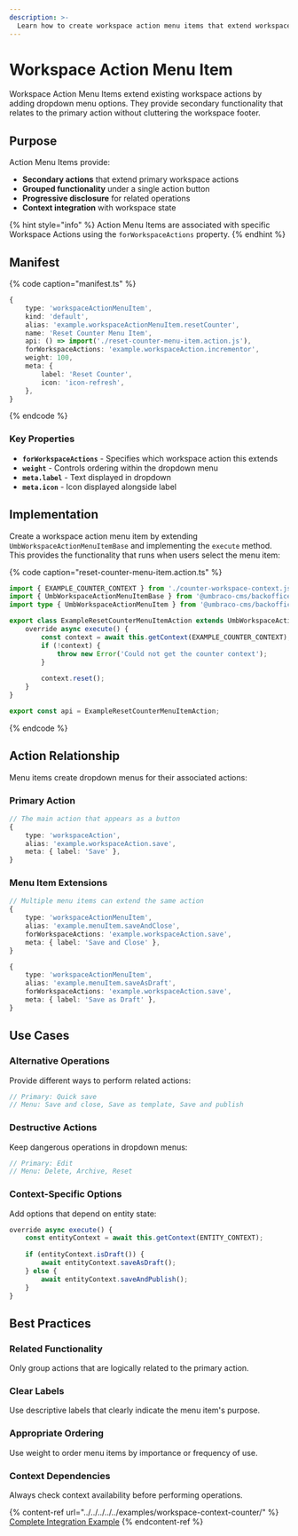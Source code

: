 ```yaml
---
description: >-
  Learn how to create workspace action menu items that extend workspace actions with additional functionality.
---
```


# Workspace Action Menu Item

Workspace Action Menu Items extend existing workspace actions by adding dropdown menu options. They provide secondary functionality that relates to the primary action without cluttering the workspace footer.

## Purpose

Action Menu Items provide:
- **Secondary actions** that extend primary workspace actions
- **Grouped functionality** under a single action button
- **Progressive disclosure** for related operations
- **Context integration** with workspace state

{% hint style="info" %}
Action Menu Items are associated with specific Workspace Actions using the `forWorkspaceActions` property.
{% endhint %}

## Manifest

{% code caption="manifest.ts" %}
```typescript
{
	type: 'workspaceActionMenuItem',
	kind: 'default',
	alias: 'example.workspaceActionMenuItem.resetCounter',
	name: 'Reset Counter Menu Item',
	api: () => import('./reset-counter-menu-item.action.js'),
	forWorkspaceActions: 'example.workspaceAction.incrementor',
	weight: 100,
	meta: {
		label: 'Reset Counter',
		icon: 'icon-refresh',
	},
}
```
{% endcode %}

### Key Properties
- **`forWorkspaceActions`** - Specifies which workspace action this extends
- **`weight`** - Controls ordering within the dropdown menu
- **`meta.label`** - Text displayed in dropdown
- **`meta.icon`** - Icon displayed alongside label

## Implementation

Create a workspace action menu item by extending `UmbWorkspaceActionMenuItemBase` and implementing the `execute` method. This provides the functionality that runs when users select the menu item:

{% code caption="reset-counter-menu-item.action.ts" %}
```typescript
import { EXAMPLE_COUNTER_CONTEXT } from './counter-workspace-context.js';
import { UmbWorkspaceActionMenuItemBase } from '@umbraco-cms/backoffice/workspace';
import type { UmbWorkspaceActionMenuItem } from '@umbraco-cms/backoffice/workspace';

export class ExampleResetCounterMenuItemAction extends UmbWorkspaceActionMenuItemBase implements UmbWorkspaceActionMenuItem {
	override async execute() {
		const context = await this.getContext(EXAMPLE_COUNTER_CONTEXT);
		if (!context) {
			throw new Error('Could not get the counter context');
		}
		
		context.reset();
	}
}

export const api = ExampleResetCounterMenuItemAction;
```
{% endcode %}

## Action Relationship

Menu items create dropdown menus for their associated actions:

### Primary Action
```typescript
// The main action that appears as a button
{
	type: 'workspaceAction',
	alias: 'example.workspaceAction.save',
	meta: { label: 'Save' },
}
```

### Menu Item Extensions
```typescript
// Multiple menu items can extend the same action
{
	type: 'workspaceActionMenuItem',
	alias: 'example.menuItem.saveAndClose',
	forWorkspaceActions: 'example.workspaceAction.save',
	meta: { label: 'Save and Close' },
}

{
	type: 'workspaceActionMenuItem', 
	alias: 'example.menuItem.saveAsDraft',
	forWorkspaceActions: 'example.workspaceAction.save',
	meta: { label: 'Save as Draft' },
}
```

## Use Cases

### Alternative Operations
Provide different ways to perform related actions:
```typescript
// Primary: Quick save
// Menu: Save and close, Save as template, Save and publish
```

### Destructive Actions
Keep dangerous operations in dropdown menus:
```typescript
// Primary: Edit
// Menu: Delete, Archive, Reset
```

### Context-Specific Options
Add options that depend on entity state:
```typescript
override async execute() {
	const entityContext = await this.getContext(ENTITY_CONTEXT);
	
	if (entityContext.isDraft()) {
		await entityContext.saveAsDraft();
	} else {
		await entityContext.saveAndPublish();
	}
}
```

## Best Practices

### Related Functionality
Only group actions that are logically related to the primary action.

### Clear Labels
Use descriptive labels that clearly indicate the menu item's purpose.

### Appropriate Ordering
Use weight to order menu items by importance or frequency of use.

### Context Dependencies
Always check context availability before performing operations.

{% content-ref url="../../../../../examples/workspace-context-counter/" %}
[Complete Integration Example](../../../../../examples/workspace-context-counter/)
{% endcontent-ref %}